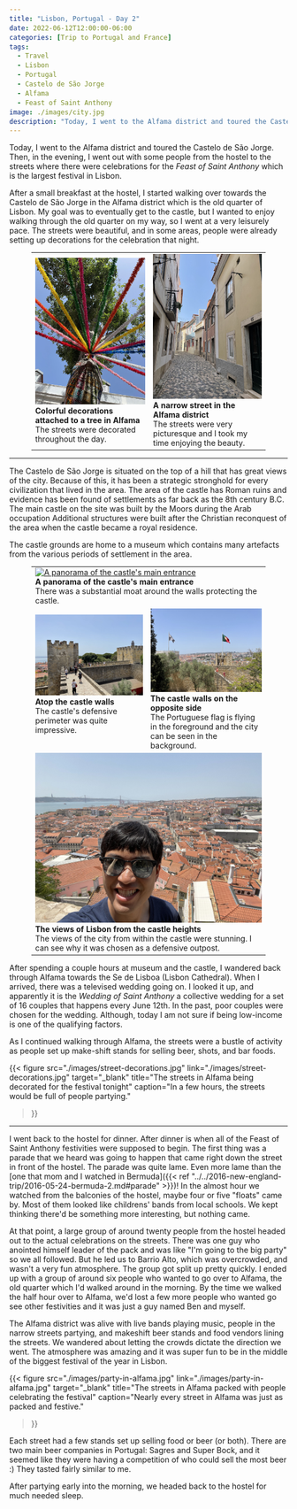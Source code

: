 ```yaml
---
title: "Lisbon, Portugal - Day 2"
date: 2022-06-12T12:00:00-06:00
categories: [Trip to Portugal and France]
tags:
  - Travel
  - Lisbon
  - Portugal
  - Castelo de São Jorge
  - Alfama
  - Feast of Saint Anthony
image: ./images/city.jpg
description: "Today, I went to the Alfama district and toured the Castelo de São Jorge. Then, in the evening, I went out with some people from the hostel to the streets where there were celebrations for the Feast of Saint Anthony"
---
```


Today, I went to the Alfama district and toured the Castelo de São Jorge. Then,
in the evening, I went out with some people from the hostel to the streets where
there were celebrations for the _Feast of Saint Anthony_ which is the largest
festival in Lisbon.

After a small breakfast at the hostel, I started walking over towards the
Castelo de São Jorge in the Alfama district which is the old quarter of Lisbon.
My goal was to eventually get to the castle, but I wanted to enjoy walking
through the old quarter on my way, so I went at a very leisurely pace.
The streets were beautiful, and in some areas, people were already setting up
decorations for the celebration that night.

<figure>
  <table class="gallery">
    <tr>
      <td>
        <a href="./images/decorations.jpg" target="_blank">
          <img src="./images/decorations.jpg"
               alt="Colorful decorations attached to a tree in the Alfama district." />
        </a><br>
        <b>Colorful decorations attached to a tree in Alfama</b><br>
        The streets were decorated throughout the day.
      </td>
      <td>
        <a href="./images/narrow-alfama-street.jpg" target="_blank">
          <img src="./images/narrow-alfama-street.jpg"
               alt="A narrow street in the Alfama district." />
        </a><br>
        <b>A narrow street in the Alfama district</b><br>
        The streets were very picturesque and I took my time enjoying the
        beauty.
      </td>
    </tr>
  </table>
</figure>

---

The Castelo de São Jorge is situated on the top of a hill that has great views
of the city. Because of this, it has been a strategic stronghold for every
civilization that lived in the area. The area of the castle has Roman ruins and
evidence has been found of settlements as far back as the 8th century B.C. The
main castle on the site was built by the Moors during the Arab occupation
Additional structures were built after the Christian reconquest of the area when
the castle became a royal residence.

The castle grounds are home to a museum which contains many artefacts from the
various periods of settlement in the area.

<figure>
  <table class="gallery">
    <tr>
      <td colspan="2">
        <a href="./images/castle-panorama.jpg" target="_blank">
          <img src="./images/castle-panorama.jpg"
               alt="A panorama of the castle's main entrance" />
        </a><br>
        <b>A panorama of the castle's main entrance</b><br>
        There was a substantial moat around the walls protecting the castle.
      </td>
    </tr>
    <tr>
      <td>
        <a href="./images/castle-walls.jpg" target="_blank">
          <img src="./images/castle-walls.jpg"
               alt="A view from atop the castle walls" />
        </a><br>
        <b>Atop the castle walls</b><br>
        The castle's defensive perimeter was quite impressive.
        <br>
        <br>
      </td>
      <td>
        <a href="./images/castle-flags.jpg" target="_blank">
          <img src="./images/castle-flags.jpg"
               alt="A view of the castle walls with the Portuguese flag flying
               atop. The city can be seen in the background." />
        </a><br>
        <b>The castle walls on the opposite side</b><br>
        The Portuguese flag is flying in the foreground and the city can be seen
        in the background.
      </td>
    </tr>
    <tr>
      <td colspan="2">
        <a href="./images/city.jpg" target="_blank">
          <img src="./images/city.jpg"
               alt="The views of Lisbon from the castle heights" />
        </a><br>
        <b>The views of Lisbon from the castle heights</b><br>
        The views of the city from within the castle were stunning. I can see
        why it was chosen as a defensive outpost.
      </td>
    </tr>
  </table>
</figure>

After spending a couple hours at museum and the castle, I wandered back through
Alfama towards the Se de Lisboa (Lisbon Cathedral). When I arrived, there was a
televised wedding going on. I looked it up, and apparently it is the *Wedding of
Saint Anthony* a collective wedding for a set of 16 couples that happens every
June 12th. In the past, poor couples were chosen for the wedding. Although,
today I am not sure if being low-income is one of the qualifying factors.

As I continued walking through Alfama, the streets were a bustle of activity as
people set up make-shift stands for selling beer, shots, and bar foods.

{{< figure
      src="./images/street-decorations.jpg"
      link="./images/street-decorations.jpg"
      target="_blank"
      title="The streets in Alfama being decorated for the festival tonight"
      caption="In a few hours, the streets would be full of people partying."
>}}

---

I went back to the hostel for dinner. After dinner is when all of the Feast of
Saint Anthony festivities were supposed to begin. The first thing was a parade
that we heard was going to happen that came right down the street in front of
the hostel. The parade was quite lame. Even more lame than the [one that mom and
I watched in Bermuda]({{< ref
"../../2016-new-england-trip/2016-05-24-bermuda-2.md#parade" >}})! In the almost
hour we watched from the balconies of the hostel, maybe four or five "floats"
came by. Most of them looked like childrens' bands from local schools. We kept
thinking there'd be something more interesting, but nothing came.

At that point, a large group of around twenty people from the hostel headed out
to the actual celebrations on the streets. There was one guy who anointed
himself leader of the pack and was like "I'm going to the big party" so we all
followed. But he led us to Barrio Alto, which was overcrowded, and wasn't a very
fun atmosphere. The group got split up pretty quickly. I ended up with a group
of around six people who wanted to go over to Alfama, the old quarter which I'd
walked around in the morning. By the time we walked the half hour over to
Alfama, we'd lost a few more people who wanted go see other festivities and it
was just a guy named Ben and myself.

The Alfama district was alive with live bands playing music, people in the
narrow streets partying, and makeshift beer stands and food vendors lining the
streets. We wandered about letting the crowds dictate the direction we went. The
atmosphere was amazing and it was super fun to be in the middle of the biggest
festival of the year in Lisbon.

{{< figure
      src="./images/party-in-alfama.jpg"
      link="./images/party-in-alfama.jpg"
      target="_blank"
      title="The streets in Alfama packed with people celebrating the festival"
      caption="Nearly every street in Alfama was just as packed and festive."
>}}

Each street had a few stands set up selling food or beer (or both). There are
two main beer companies in Portugal: Sagres and Super Bock, and it seemed like
they were having a competition of who could sell the most beer :) They tasted
fairly similar to me.

After partying early into the morning, we headed back to the hostel for much
needed sleep.
